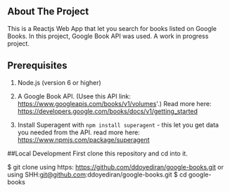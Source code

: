 ## About The Project
This is a Reactjs Web App that let you search for books listed on Google Books. In this project, Google Book API was used. A work in progress project. 


## Prerequisites
1. Node.js (version 6 or higher)

2. A Google Book API. (Usee this API link: https://www.googleapis.com/books/v1/volumes'.) Read more here: https://developers.google.com/books/docs/v1/getting_started

3. Install Superagent with `npm install superagent` - this let you get data you needed from the API. read more here: https://www.npmjs.com/package/superagent

##Local Development
First clone this repository and cd into it.

$ git clone using https: https://github.com/ddoyediran/google-books.git or using SHH:git@github.com:ddoyediran/google-books.git
$ cd google-books
